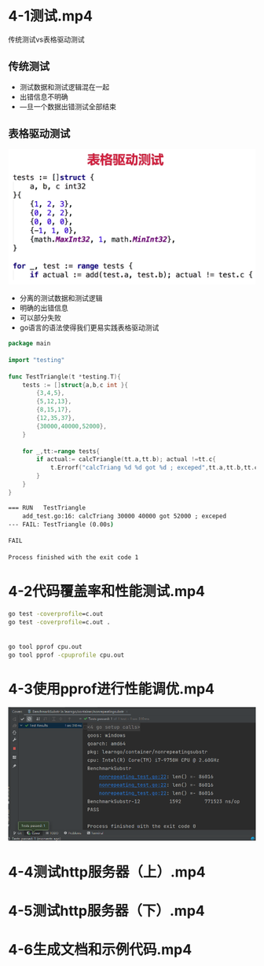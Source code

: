 

# 4-1测试.mp4



传统测试vs表格驱动测试



## 传统测试

- 测试数据和测试逻辑混在一起
- 出错信息不明确
- —旦一个数据出错测试全部结束

## 表格驱动测试

![1635243684088](README/1635243684088.png)



- 分离的测试数据和测试逻辑
- 明确的出错信息
- 可以部分失败
- go语言的语法使得我们更易实践表格驱动测试





```go
package main

import "testing"

func TestTriangle(t *testing.T){
	tests := []struct{a,b,c int	}{
		{3,4,5},
		{5,12,13},
		{8,15,17},
		{12,35,37},
		{30000,40000,52000},
	}

	for _,tt:=range tests{
		if actual:= calcTriangle(tt.a,tt.b); actual !=tt.c{
			t.Errorf("calcTriang %d %d got %d ; exceped",tt.a,tt.b,tt.c)
		}
	}
}

```





```cmd
=== RUN   TestTriangle
    add_test.go:16: calcTriang 30000 40000 got 52000 ; exceped
--- FAIL: TestTriangle (0.00s)

FAIL

Process finished with the exit code 1
```



# 4-2代码覆盖率和性能测试.mp4



```cmd
go test -coverprofile=c.out
go test -coverprofile=c.out .


go tool pprof cpu.out
go tool pprof -cpuprofile cpu.out

```





# 4-3使用pprof进行性能调优.mp4

![1635249436838](README/1635249436838.png)




# 4-4测试http服务器（上）.mp4


# 4-5测试http服务器（下）.mp4


# 4-6生成文档和示例代码.mp4